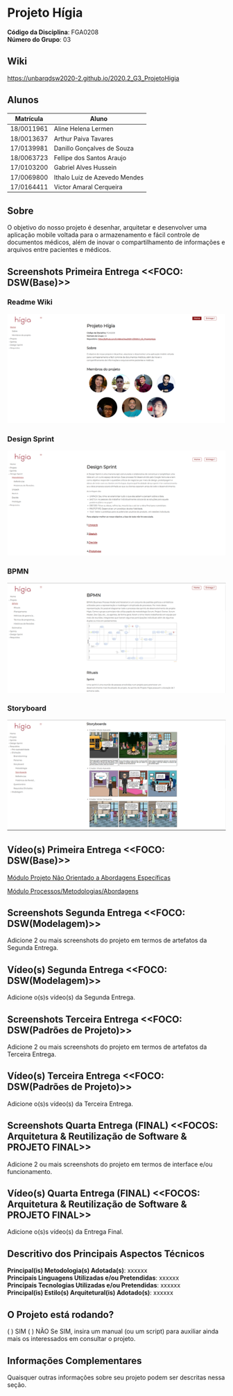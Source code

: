 # Projeto Hígia

**Código da Disciplina**: FGA0208<br>
**Número do Grupo**: 03<br>

## Wiki

https://unbarqdsw2020-2.github.io/2020.2_G3_ProjetoHigia

## Alunos

| Matrícula  | Aluno                         |
| ---------- | ----------------------------- |
| 18/0011961 | Aline Helena Lermen           |
| 18/0013637 | Arthur Paiva Tavares          |
| 17/0139981 | Danillo Gonçalves de Souza    |
| 18/0063723 | Fellipe dos Santos Araujo     |
| 17/0103200 | Gabriel Alves Hussein         |
| 17/0069800 | Ithalo Luiz de Azevedo Mendes |
| 17/0164411 | Victor Amaral Cerqueira       |

## Sobre

O objetivo do nosso projeto é desenhar, arquitetar e desenvolver uma aplicação mobile voltada para o armazenamento e fácil controle de documentos médicos, além de inovar o compartilhamento de informações e arquivos entre pacientes e médicos.

## Screenshots Primeira Entrega <<FOCO: DSW(Base)>>

### Readme Wiki

![ReadmeWiki](./assets/primeiraEntrega/readmeWiki.png)

### Design Sprint

![DesignSprint](./assets/primeiraEntrega/designSprint.png)

### BPMN

![BPMN](./assets/primeiraEntrega/bpmn.png)

### Storyboard

![Storyboard](./assets/primeiraEntrega/storyboard.png)

## Vídeo(s) Primeira Entrega <<FOCO: DSW(Base)>>

[Módulo Projeto Não Orientado a Abordagens Específicas](https://www.youtube.com/watch?v=1i1FSKLa3sw&feature=youtu.be)

[Módulo Processos/Metodologias/Abordagens](https://www.youtube.com/watch?v=WFZWljNopaQ&feature=youtu.be)

## Screenshots Segunda Entrega <<FOCO: DSW(Modelagem)>>

Adicione 2 ou mais screenshots do projeto em termos de artefatos da Segunda Entrega.

## Vídeo(s) Segunda Entrega <<FOCO: DSW(Modelagem)>>

Adicione o(s)s vídeo(s) da Segunda Entrega.

## Screenshots Terceira Entrega <<FOCO: DSW(Padrões de Projeto)>>

Adicione 2 ou mais screenshots do projeto em termos de artefatos da Terceira Entrega.

## Vídeo(s) Terceira Entrega <<FOCO: DSW(Padrões de Projeto)>>

Adicione o(s)s vídeo(s) da Terceira Entrega.

## Screenshots Quarta Entrega (FINAL) <<FOCOS: Arquitetura & Reutilização de Software & PROJETO FINAL>>

Adicione 2 ou mais screenshots do projeto em termos de interface e/ou funcionamento.

## Vídeo(s) Quarta Entrega (FINAL) <<FOCOS: Arquitetura & Reutilização de Software & PROJETO FINAL>>

Adicione o(s)s vídeo(s) da Entrega Final.

## Descritivo dos Principais Aspectos Técnicos

**Principal(is) Metodologia(s) Adotada(s)**: xxxxxx<br>
**Principais Linguagens Utilizadas e/ou Pretendidas**: xxxxxx<br>
**Principais Tecnologias Utilizadas e/ou Pretendidas**: xxxxxx<br>
**Principal(is) Estilo(s) Arquitetural(is) Adotado(s)**: xxxxxx<br>

## O Projeto está rodando?

( ) SIM
( ) NÃO
Se SIM, insira um manual (ou um script) para auxiliar ainda mais os interessados em consultar o projeto.

## Informações Complementares

Quaisquer outras informações sobre seu projeto podem ser descritas nessa seção.
